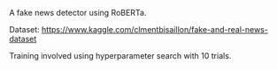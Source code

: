 A fake news detector using RoBERTa.

Dataset: https://www.kaggle.com/clmentbisaillon/fake-and-real-news-dataset

Training involved using hyperparameter search with 10 trials.